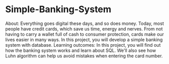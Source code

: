 # Simple-Banking-System
About:
Everything goes digital these days, and so does money. Today, most people have credit cards, which save us time, energy and nerves. From not having to carry a wallet full of cash to consumer protection, cards make our lives easier in many ways. In this project, you will develop a simple banking system with database.
Learning outcomes:
In this project, you will find out how the banking system works and learn about SQL. We'll also see how Luhn algorithm can help us avoid mistakes when entering the card number.
